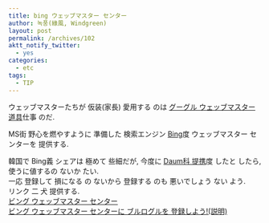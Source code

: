 ```yaml
---
title: bing ウェッブマスター センター
author: 녹풍(綠風, Windgreen)
layout: post
permalink: /archives/102
aktt_notify_twitter:
  - yes
categories:
  - etc
tags:
  - TIP
---
```

ウェッブマスターたちが 仮装(家長) 愛用する のは <a href="https://www.google.com/webmasters/tools/home?hl=ko" target="_blank">グーグル ウェッブマスター 道具</a>仕事 のだ. <div>
  MS街 野心を燃やすように 準備した 検索エンジン <a href="http://bing.com/" target="_blank">Bing</a>度 ウェッブマスター センターを 提供する.
</div>

<div>
  韓国で Bing義 シェアは 極めて 些細だが, 今度に <a href="http://www.u-press.co.kr/news/articleView.html?idxno=5467" target="_blank">Daum科 提携</a>度 したと したら, 使うに値するの ないか たい.
</div>

<div>
  一応 登録して 損になる の ないから 登録する のも 悪いでしょう ない よう.
</div>

<div>
  リンク 二 犬 提供する.
</div>

<div>
  <a href="http://www.bing.com/webmaster/" target="_blank">ビング ウェッブマスター センター</a>
</div>

<div>
  <a href="http://ccoma.tistory.com/672" target="_blank">ビング ウェッブマスター センターに ブルログルを 登録しよう!(説明)</a>
</div>
